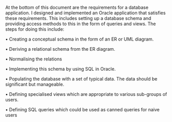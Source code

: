 
At the bottom of this document are the requirements for a database application. I designed and implemented an Oracle application that satisfies these requirements. 
This includes setting up a database schema and providing access methods to this in the form of queries and views. The steps for doing this include: 

•	Creating a conceptual schema in the form of an ER or UML diagram.

•	Deriving a relational schema from the ER diagram.

•	Normalising the relations

•	Implementing this schema by using SQL in Oracle.

•	Populating the database with a set of typical data. The data should be significant but manageable.

•	Defining specialised views which are appropriate to various sub-groups of users.

•	Defining SQL queries which could be used as canned queries for naive users
